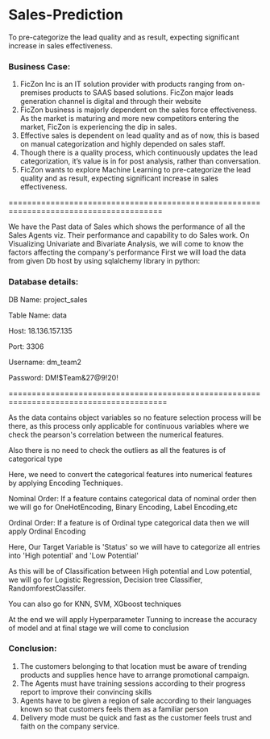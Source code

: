 # Sales-Prediction
 To pre-categorize the lead quality and as result, expecting significant increase in sales effectiveness.

### Business Case:
1. FicZon Inc is an IT solution provider with products ranging from on-premises products to SAAS based solutions. FicZon major leads generation channel is digital and through their website
2. FicZon business is majorly dependent on the sales force effectiveness. As the market is maturing and more new competitors entering the market, FicZon is experiencing the dip in sales.
3. Effective sales is dependent on lead quality and as of now, this is based on manual categorization and highly depended on sales staff.
4. Though there is a quality process, which continuously updates the lead categorization, it’s value is in for post analysis, rather than conversation.
5. FicZon wants to explore Machine Learning to pre-categorize the lead quality and as result, expecting significant increase in sales effectiveness.

=======================================================================================

We have the Past data of Sales which shows the performance of all the Sales Agents viz. Their performance and capability to do Sales work.
On Visualizing Univariate and Bivariate Analysis, we will come to know the factors affecting the company's performance
First we will load the data from given Db host by using sqlalchemy library in python:

### Database details:
DB Name: project_sales

Table Name: data

Host: 18.136.157.135

Port: 3306

Username: dm_team2

Password: DM!$Team&27@9!20!

========================================================================================

As the data contains object variables so no feature selection process will be there, as this process only applicable for continuous variables where we check the pearson's correlation between the numerical features.

Also there is no need to check the outliers as all the features is of categorical type

Here, we need to convert the categorical features into numerical features by applying Encoding Techniques.

Nominal Order: If a feature contains categorical data of nominal order then we will go for OneHotEncoding, Binary Encoding, Label Encoding,etc

Ordinal Order: If a feature is of Ordinal type categorical data then we will apply Ordinal Encoding

Here, Our Target Variable is 'Status' so we will have to categorize all entries into 'High potential' and 'Low Potential'

As this will be of Classification between High potential and Low potential, we will go for Logistic Regression, Decision tree Classifier, RandomforestClassifer.

You can also go for KNN, SVM, XGboost techniques

At the end we will apply Hyperparameter Tunning to increase the accuracy of model and at final stage we will come to conclusion

### Conclusion:

1. The customers belonging to that location must be aware of trending products and supplies hence have to arrange promotional campaign.
2. The Agents must have training sessions according to their progress report to improve their convincing skills
3. Agents have to be given a region of sale according to their languages known so that customers feels them as a familiar person
4. Delivery mode must be quick and fast as the customer feels trust and faith on the company service.
